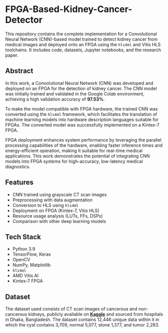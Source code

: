 # FPGA-Based-Kidney-Cancer-Detector

This repository contains the complete implementation for a Convolutional Neural Network (CNN)-based model trained to detect kidney cancer from medical images and deployed onto an FPGA using the `hls4ml` and Vitis HLS toolchains. It includes code, datasets, Jupyter notebooks, and the research paper.

## Abstract

In this work, a Convolutional Neural Network (CNN) was developed and deployed on an FPGA for the detection of kidney cancer. The CNN model was initially trained and validated in the Google Colab environment, achieving a high validation accuracy of **97.53%**. 

To make the model compatible with FPGA hardware, the trained CNN was converted using the `hls4ml` framework, which facilitates the translation of machine learning models into hardware description languages suitable for FPGAs. The converted model was successfully implemented on a Kintex-7 FPGA.

FPGA deployment enhances system performance by leveraging the parallel processing capabilities of the hardware, enabling faster inference times and energy-efficient operation, making it suitable for real-time medical applications. This work demonstrates the potential of integrating CNN models into FPGA systems for high-accuracy, low-latency medical diagnostics.

## Features

- CNN trained using grayscale CT scan images
- Preprocessing with data augmentation
- Conversion to HLS using `hls4ml`
- Deployment on FPGA (Kintex-7, Vitis HLS)
- Resource usage analysis (LUTs, FFs, DSPs)
- Comparison with other deep learning models

## Tech Stack

- Python 3.9
- TensorFlow, Keras
- OpenCV
- NumPy, Matplotlib
- `hls4ml`
- AMD Vitis AI
- Kintex-7 FPGA

## Dataset

The dataset used consists of CT scan images of cancerous and non-cancerous kidneys, publicly available on **[Kaggle](https://www.kaggle.com/datasets/nazmul0087/ct-kidney-dataset-normal-cyst-tumor-and-stone)** and sourced from hospitals in Dhaka, Bangladesh. The dataset contains 12,446 unique data within it in which the cyst contains 3,709, normal 5,077, stone 1,377, and tumor 2,283.


